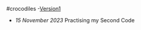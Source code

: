 #crocodiles
-[Version1](https://McMaster6425.github.io/Crocodile.html)
- *15 November 2023*
Practising my Second Code